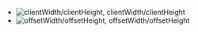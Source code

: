 - ![clientWidth/clientHeight](https://developer.mozilla.org/@api/deki/files/185/=Dimensions-client.png), clientWidth/clientHeight
- ![offsetWidth/offsetHeight](https://developer.mozilla.org/@api/deki/files/186/=Dimensions-offset.png), offsetWidth/offsetHeight
